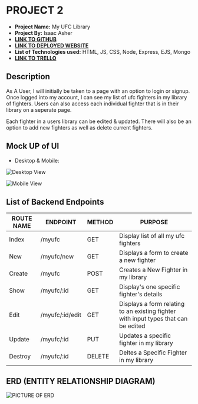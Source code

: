 # PROJECT 2

- **Project Name:** My UFC Library
- **Project By:** Isaac Asher
- [**LINK TO GITHUB**](https://github.com/isaacasher97/my_ufc_library)
- [**LINK TO DEPLOYED WEBSITE**](https://my-ufc-library.onrender.com/)
- **List of Technologies used:** HTML, JS, CSS, Node, Express, EJS, Mongo
- [**LINK TO TRELLO**](https://trello.com/b/LMJy9CG4/project-2)

## Description

As A User, I will initially be taken to a page with an option to login or signup. Once logged into my account, I can see my list of ufc fighters in my library of fighters. Users can also access each individual fighter that is in their library on a seperate page. 

Each fighter in a users library can be edited & updated. There will also be an option to add new fighters as well as delete current fighters. 

## Mock UP of UI

- Desktop & Mobile:

![Desktop View](https://i.imgur.com/YpzGmUP.png)

![Mobile View](https://i.imgur.com/TIO9B6E.png)

## List of Backend Endpoints

| ROUTE NAME | ENDPOINT | METHOD | PURPOSE |
|------------|----------|--------|---------|
| Index | /myufc | GET | Display list of all my ufc fighters |
| New | /myufc/new | GET | Displays a form to create a new fighter |
| Create | /myufc | POST |  Creates a New Fighter in my library |
| Show | /myufc/:id | GET | Display's one specific fighter's details |
| Edit | /myufc/:id/edit | GET | Displays a form relating to an existing fighter with input types that can be edited |
| Update | /myufc/:id | PUT | Updates a specific fighter in my library |
| Destroy | /myufc/:id | DELETE | Deltes a Specific Fighter in my library |
   
## ERD (ENTITY RELATIONSHIP DIAGRAM)

![PICTURE OF ERD](https://i.imgur.com/SCsZoDw.png)